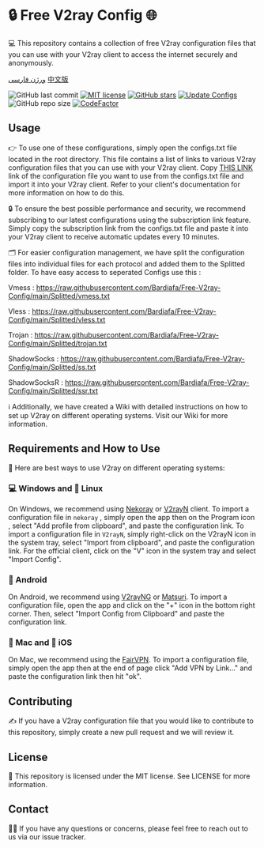 # 🔒 Free V2ray Config 🌐
💻 This repository contains a collection of free V2ray configuration files that you can use with your V2ray client to access the internet securely and anonymously.

[ورژن فارسی](https://github.com/Bardiafa/Free-V2ray-Config/blob/main/Persian-README.md) [中文版](https://github.com/Bardiafa/Free-V2ray-Config/blob/main/Chinese-README.md)

![GitHub last commit](https://img.shields.io/github/last-commit/Bardiafa/Free-V2ray-Config.svg) [![MIT license](https://img.shields.io/badge/License-MIT-blue.svg)](https://lbesson.mit-license.org/) [![GitHub stars](https://img.shields.io/github/stars/Bardiafa/Free-V2ray-Config.svg)](https://github.com/Bardiafa/Free-V2ray-Config/stargazers) [![Update Configs](https://github.com/Bardiafa/Free-V2ray-Config/actions/workflows/python-app.yml/badge.svg)](https://github.com/Bardiafa/Free-V2ray-Config/actions/workflows/python-app.yml) ![GitHub repo size](https://img.shields.io/github/repo-size/Bardiafa/Free-V2ray-Config) [![CodeFactor](https://www.codefactor.io/repository/github/Bardiafa/Free-V2ray-Config/badge)](https://www.codefactor.io/repository/github/Bardiafa/Free-V2ray-Config) 




## Usage
👉 To use one of these configurations, simply open the configs.txt file located in the root directory. This file contains a list of links to various V2ray configuration files that you can use with your V2ray client. Copy [THIS LINK](https://raw.githubusercontent.com/Bardiafa/Free-V2ray-Config/main/configs.txt) link of the configuration file you want to use from the configs.txt file and import it into your V2ray client. Refer to your client's documentation for more information on how to do this.

🔒 To ensure the best possible performance and security, we recommend subscribing to our latest configurations using the subscription link feature. Simply copy the subscription link from the configs.txt file and paste it into your V2ray client to receive automatic updates every 10 minutes.

🗂️ For easier configuration management, we have split the configuration files into individual files for each protocol and added them to the Splitted folder. To have easy access to seperated Configs use this : 

Vmess : https://raw.githubusercontent.com/Bardiafa/Free-V2ray-Config/main/Splitted/vmess.txt

Vless : https://raw.githubusercontent.com/Bardiafa/Free-V2ray-Config/main/Splitted/vless.txt

Trojan : https://raw.githubusercontent.com/Bardiafa/Free-V2ray-Config/main/Splitted/trojan.txt

ShadowSocks : https://raw.githubusercontent.com/Bardiafa/Free-V2ray-Config/main/Splitted/ss.txt

ShadowSocksR : https://raw.githubusercontent.com/Bardiafa/Free-V2ray-Config/main/Splitted/ssr.txt

ℹ️ Additionally, we have created a Wiki with detailed instructions on how to set up V2ray on different operating systems. Visit our Wiki for more information.

## Requirements and How to Use
📲 Here are best ways to use V2ray on different operating systems:

### 💻 Windows and 🐧 Linux
On Windows, we recommend using [Nekoray](https://github.com/MatsuriDayo/nekoray) or [V2rayN](https://github.com/2dust/v2rayN) client. To import a configuration file in `nekoray` , simply open the app then on the Program icon , select "Add profile from clipboard", and paste the configuration link. To import a configuration file in `V2rayN`, simply right-click on the V2rayN icon in the system tray, select "Import from clipboard", and paste the configuration link. For the official client, click on the "V" icon in the system tray and select "Import Config".

### 🤖 Android
On Android, we recommend using [V2rayNG](https://github.com/2dust/v2rayNG) or [Matsuri](https://github.com/MatsuriDayo/Matsuri). To import a configuration file, open the app and click on the "+" icon in the bottom right corner. Then, select "Import Config from Clipboard" and paste the configuration link.

### 🍎 Mac and 📱 iOS
On Mac, we recommend using the [FairVPN](https://apps.apple.com/us/app/fair-vpn/id1533873488). To import a configuration file, simply open the app then at the end of page click "Add VPN  by Link..." and paste the configuration link then hit "ok".

## Contributing
✍️ If you have a V2ray configuration file that you would like to contribute to this repository, simply create a new pull request and we will review it.

## License
📝 This repository is licensed under the MIT license. See LICENSE for more information.

## Contact
🙋‍♀️ If you have any questions or concerns, please feel free to reach out to us via our issue tracker.
